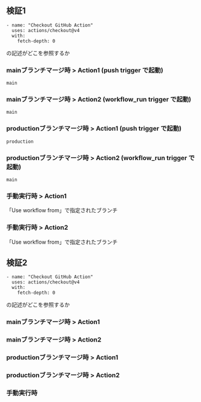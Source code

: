 ## 検証1

```
- name: "Checkout GitHub Action"
  uses: actions/checkout@v4
  with:
    fetch-depth: 0
```
の記述がどこを参照するか

### mainブランチマージ時 > Action1 (push trigger で起動)

`main`

### mainブランチマージ時 > Action2 (workflow_run trigger で起動)

`main`

### productionブランチマージ時 > Action1 (push trigger で起動)

`production`

### productionブランチマージ時 > Action2 (workflow_run trigger で起動)

`main`

### 手動実行時 > Action1

「Use workflow from」で指定されたブランチ

### 手動実行時 > Action2

「Use workflow from」で指定されたブランチ

## 検証2

```
- name: "Checkout GitHub Action"
  uses: actions/checkout@v4
  with:
    fetch-depth: 0
```
の記述がどこを参照するか

### mainブランチマージ時 > Action1

### mainブランチマージ時 > Action2

### productionブランチマージ時 > Action1

### productionブランチマージ時 > Action2

### 手動実行時
